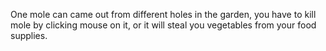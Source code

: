 One mole can came out from different holes in the garden, you have to kill mole by clicking mouse on it, or it will steal you vegetables from your food supplies.
